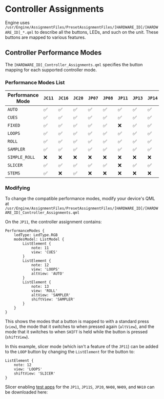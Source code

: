 # Controller Assignments

Engine uses `/usr/Engine/AssignmentFiles/PresetAssignmentFiles/[HARDWARE_ID]/[HARDWARE_ID]_*.qml` to describe all the
buttons, LEDs, and such on the unit. These buttons are mapped to various features.

## Controller Performance Modes

The `[HARDWARE_ID]_Controller_Assignments.qml` specifies the button mapping for each supported controller mode.

### Performance Modes List

| Performance Mode | `JC11`             | `JC16`             | `JC20`             | `JP07`             | `JP08`             | `JP11`             | `JP13`             | `JP14`             | `JP20`             | `JP21`             | `JP22`             | `NH08`             | `NH09`             | `NH10`             | `RMZ2`             |
|------------------|--------------------|--------------------|--------------------|--------------------|--------------------|--------------------|--------------------|--------------------|--------------------|--------------------|--------------------|--------------------|--------------------|--------------------|--------------------|
| `AUTO`           | :white_check_mark: | :white_check_mark: | :white_check_mark: | :white_check_mark: | :white_check_mark: | :white_check_mark: | :white_check_mark: | :white_check_mark: | :white_check_mark: | :white_check_mark: | :white_check_mark: | :white_check_mark: | :white_check_mark: | :white_check_mark: | :white_check_mark: |
| `CUES`           | :white_check_mark: | :white_check_mark: | :white_check_mark: | :white_check_mark: | :white_check_mark: | :white_check_mark: | :white_check_mark: | :white_check_mark: | :white_check_mark: | :white_check_mark: | :white_check_mark: | :white_check_mark: | :white_check_mark: | :white_check_mark: | :white_check_mark: |
| `FIXED`          | :white_check_mark: | :white_check_mark: | :white_check_mark: | :white_check_mark: | :white_check_mark: | :x:                | :white_check_mark: | :white_check_mark: | :x:                | :white_check_mark: | :white_check_mark: | :x:                | :x:                | :x:                | :white_check_mark: |
| `LOOPS`          | :white_check_mark: | :white_check_mark: | :white_check_mark: | :white_check_mark: | :white_check_mark: | :white_check_mark: | :white_check_mark: | :white_check_mark: | :white_check_mark: | :white_check_mark: | :white_check_mark: | :white_check_mark: | :x:                | :white_check_mark: | :white_check_mark: |
| `ROLL`           | :white_check_mark: | :white_check_mark: | :white_check_mark: | :white_check_mark: | :white_check_mark: | :white_check_mark: | :white_check_mark: | :white_check_mark: | :white_check_mark: | :white_check_mark: | :white_check_mark: | :white_check_mark: | :x:                | :white_check_mark: | :white_check_mark: |
| `SAMPLER`        | :white_check_mark: | :white_check_mark: | :white_check_mark: | :white_check_mark: | :white_check_mark: | :white_check_mark: | :white_check_mark: | :white_check_mark: | :white_check_mark: | :white_check_mark: | :white_check_mark: | :white_check_mark: | :white_check_mark: | :white_check_mark: | :white_check_mark: |
| `SIMPLE_ROLL`    | :x:                | :x:                | :x:                | :x:                | :x:                | :x:                | :x:                | :x:                | :x:                | :x:                | :x:                | :x:                | :white_check_mark: | :x:                | :x:                |
| `SLICER`         | :white_check_mark: | :white_check_mark: | :white_check_mark: | :white_check_mark: | :white_check_mark: | :x:                | :white_check_mark: | :white_check_mark: | :x:                | :white_check_mark: | :white_check_mark: | :x:                | :x:                | :x:                | :white_check_mark: |
| `STEMS`          | :white_check_mark: | :x:                | :white_check_mark: | :x:                | :x:                | :x:                | :x:                | :x:                | :x:                | :white_check_mark: | :white_check_mark: | :x:                | :x:                | :x:                | :x:                |

### Modifying

To change the compatible performance modes, modify your device's QML at `/usr/Engine/AssignmentFiles/PresetAssignmentFiles/[HARDWARE_ID]/[HARDWARE_ID]_Controller_Assignments.qml`


On the `JP11`, the controller assignment contains:

```
PerformanceModes {
    ledType: LedType.RGB
    modesModel: ListModel {
        ListElement {
            note: 11
            view: 'CUES'
        }
        ListElement {
            note: 12
            view: 'LOOPS'
            altView: 'AUTO'
        }
        ListElement {
            note: 13
            view: 'ROLL'
            altView: 'SAMPLER'
            shiftView: 'SAMPLER'
        }
    }
}
```

This shows the modes that a button is mapped to with a standard press (`view`), the mode that it switches to when pressed
again (`altView`), and the mode that it switches to when `SHIFT` is held while the button is pressed (`shiftView`).

In this example, slicer mode (which isn't a feature of the `JP11`) can be added to the `LOOP` button by changing the
`ListElement` for the button to:

```
ListElement {
    note: 12
    view: 'LOOPS'
    shiftView: 'SLICER'
}
```

Slicer enabling [test apps](HARDWARE-ID-Test-App.md) for the `JP11`, `JP11S`, `JP20`, `NH08`, `NH09`, and `NH10` can be
downloaded here: <resource src="TestAppsCatalog-Slicer.zip"/>
